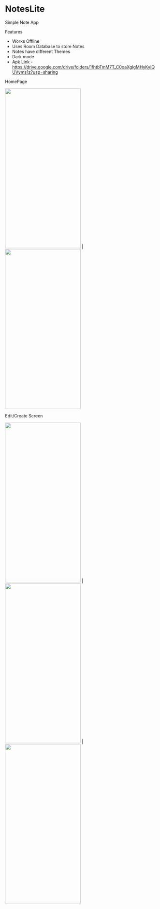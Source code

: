 # NotesLite

Simple Note App

Features
- Works Offline
- Uses Room Database to store Notes
- Notes have different Themes
- Dark mode 
- Apk Link - https://drive.google.com/drive/folders/1fhtbTmM7T_C0oaXgIgMHyKyIQUVyms1z?usp=sharing

HomePage 

<img src="https://github.com/user0234/NotesLite/assets/129966531/9bbcdfa0-003d-43a5-8210-fae638d0b09f" width="250" height="527" style="padding: 10px,40px,10px,10px" > | <img src="https://github.com/user0234/NotesLite/assets/129966531/7fd44a33-f12b-4c49-a69d-7bf1899dc288" width="250" height="527" style="padding: 10px,40px,10px,10px">

Edit/Create Screen 

<img src="https://github.com/user0234/NotesLite/assets/129966531/78acf455-5b63-4d35-8972-48715e369e82" width="250" height="527" style="padding: 10px,40px,10px,10px" > |
<img src="https://github.com/user0234/NotesLite/assets/129966531/21345c6b-3d19-44f3-a269-679ea962530a" width="250" height="527" style="padding: 10px,40px,10px,10px" > |
<img src="https://github.com/user0234/NotesLite/assets/129966531/d272daf2-1643-4435-8369-ed0186446f7f" width="250" height="527" style="padding: 10px,40px,10px,10px" >
